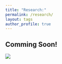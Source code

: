 ```yaml
---
title: "Research:"
permalink: /research/
layout: tags
author_profile: true
---
```

## Comming Soon!
![](/assets/images/sproul_sunset.png)
